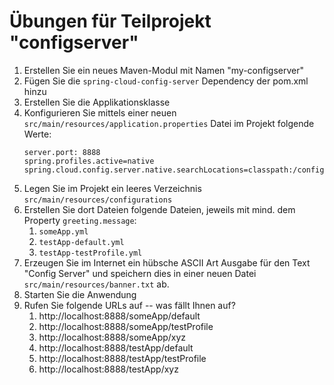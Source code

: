 # Übungen für Teilprojekt "configserver"

1. Erstellen Sie ein neues Maven-Modul mit Namen "my-configserver"
2. Fügen Sie die `spring-cloud-config-server` Dependency der pom.xml hinzu
3. Erstellen Sie die Applikationsklasse
4. Konfigurieren Sie mittels einer neuen `src/main/resources/application.properties` Datei
im Projekt folgende Werte:
    ````properties
   server.port: 8888
   spring.profiles.active=native
   spring.cloud.config.server.native.searchLocations=classpath:/configurations
    ````
5. Legen Sie im Projekt ein leeres Verzeichnis `src/main/resources/configurations`
6. Erstellen Sie dort Dateien folgende Dateien, jeweils mit mind. dem Property `greeting.message`:
   1. `someApp.yml`
   2. `testApp-default.yml`
   3. `testApp-testProfile.yml`
7. Erzeugen Sie im Internet ein hübsche ASCII Art Ausgabe für den Text "Config Server" und
speichern dies in einer neuen Datei `src/main/resources/banner.txt` ab.
8. Starten Sie die Anwendung
9. Rufen Sie folgende URLs auf -- was fällt Ihnen auf?
   1. http://localhost:8888/someApp/default
   1. http://localhost:8888/someApp/testProfile
   1. http://localhost:8888/someApp/xyz
   2. http://localhost:8888/testApp/default
   3. http://localhost:8888/testApp/testProfile
   3. http://localhost:8888/testApp/xyz